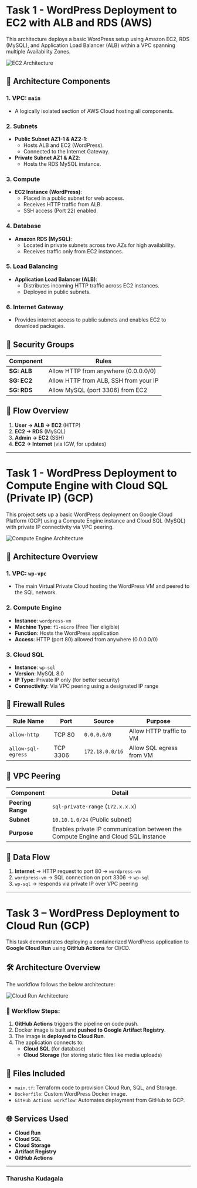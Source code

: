 # Task 1 - WordPress Deployment to EC2 with ALB and RDS (AWS)


This architecture deploys a basic WordPress setup using Amazon EC2, RDS (MySQL), and Application Load Balancer (ALB) within a VPC spanning multiple Availability Zones.

![EC2 Architecture](https://github.com/tharusha-kudagala/xiteb/blob/main/Diagrams/Task%201%20-%20AWS.png?raw=true)

## 🧩 Architecture Components

### 1. **VPC: `main`**
- A logically isolated section of AWS Cloud hosting all components.

### 2. **Subnets**
- **Public Subnet AZ1-1 & AZ2-1**: 
  - Hosts ALB and EC2 (WordPress).
  - Connected to the Internet Gateway.
- **Private Subnet AZ1 & AZ2**:
  - Hosts the RDS MySQL instance.

### 3. **Compute**
- **EC2 Instance (WordPress)**:
  - Placed in a public subnet for web access.
  - Receives HTTP traffic from ALB.
  - SSH access (Port 22) enabled.

### 4. **Database**
- **Amazon RDS (MySQL)**:
  - Located in private subnets across two AZs for high availability.
  - Receives traffic only from EC2 instances.

### 5. **Load Balancing**
- **Application Load Balancer (ALB)**:
  - Distributes incoming HTTP traffic across EC2 instances.
  - Deployed in public subnets.

### 6. **Internet Gateway**
- Provides internet access to public subnets and enables EC2 to download packages.


## 🔐 Security Groups

| Component | Rules |
|----------|--------|
| **SG: ALB** | Allow HTTP from anywhere (0.0.0.0/0) |
| **SG: EC2** | Allow HTTP from ALB, SSH from your IP |
| **SG: RDS** | Allow MySQL (port 3306) from EC2 |


## 🔄 Flow Overview

1. **User → ALB → EC2** (HTTP)
2. **EC2 → RDS** (MySQL)
3. **Admin → EC2** (SSH)
4. **EC2 → Internet** (via IGW, for updates)

---
# Task 1 - WordPress Deployment to Compute Engine with Cloud SQL (Private IP) (GCP)

This project sets up a basic WordPress deployment on Google Cloud Platform (GCP) using a Compute Engine instance and Cloud SQL (MySQL) with private IP connectivity via VPC peering.

![Compute Engine Architecture](https://github.com/tharusha-kudagala/xiteb/blob/main/Diagrams/Task%201%20-%20GCP.png?raw=true)

## 🧩 Architecture Overview

### 1. **VPC: `wp-vpc`**
- The main Virtual Private Cloud hosting the WordPress VM and peered to the SQL network.

### 2. **Compute Engine**
- **Instance**: `wordpress-vm`
- **Machine Type**: `f1-micro` (Free Tier eligible)
- **Function**: Hosts the WordPress application
- **Access**: HTTP (port 80) allowed from anywhere (0.0.0.0/0)

### 3. **Cloud SQL**
- **Instance**: `wp-sql`
- **Version**: MySQL 8.0
- **IP Type**: Private IP only (for better security)
- **Connectivity**: Via VPC peering using a designated IP range


## 🔐 Firewall Rules

| Rule Name        | Port         | Source            | Purpose                    |
|------------------|--------------|--------------------|----------------------------|
| `allow-http`     | TCP 80       | `0.0.0.0/0`        | Allow HTTP traffic to VM   |
| `allow-sql-egress` | TCP 3306   | `172.18.0.0/16`    | Allow SQL egress from VM   |


## 🔗 VPC Peering

| Component            | Detail                        |
|----------------------|-------------------------------|
| **Peering Range**    | `sql-private-range` (`172.x.x.x`) |
| **Subnet**           | `10.10.1.0/24` (Public subnet)     |
| **Purpose**          | Enables private IP communication between the Compute Engine and Cloud SQL instance |

## 🔄 Data Flow

1. **Internet** → HTTP request to port 80 → `wordpress-vm`
2. `wordpress-vm` → SQL connection on port 3306 → `wp-sql`
3. `wp-sql` → responds via private IP over VPC peering

---

# Task 3 – WordPress Deployment to Cloud Run (GCP)

This task demonstrates deploying a containerized WordPress application to **Google Cloud Run** using **GitHub Actions** for CI/CD.

## 🛠️ Architecture Overview

The workflow follows the below architecture:

![Cloud Run Architecture](https://github.com/tharusha-kudagala/xiteb/blob/main/Diagrams/Task%203%20-%20Cloud%20Run.png?raw=true)

### 🔄 Workflow Steps:
1. **GitHub Actions** triggers the pipeline on code push.
2. Docker image is built and **pushed to Google Artifact Registry**.
3. The image is **deployed to Cloud Run**.
4. The application connects to:
   - **Cloud SQL** (for database)
   - **Cloud Storage** (for storing static files like media uploads)

## 📁 Files Included
- `main.tf`: Terraform code to provision Cloud Run, SQL, and Storage.
- `Dockerfile`: Custom WordPress Docker image.
- `GitHub Actions workflow`: Automates deployment from GitHub to GCP.

## 🌐 Services Used
- **Cloud Run**
- **Cloud SQL**
- **Cloud Storage**
- **Artifact Registry**
- **GitHub Actions**

---

### Tharusha Kudagala
